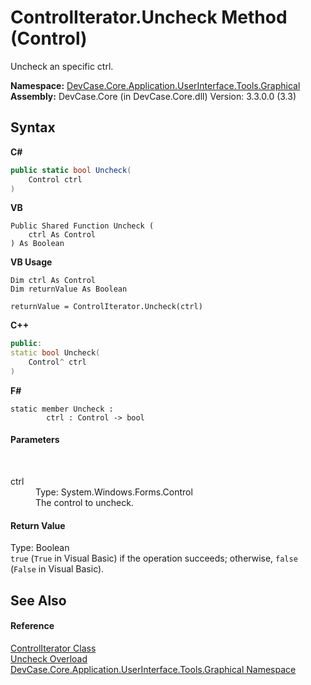 # ControlIterator.Uncheck Method (Control)
 

Uncheck an specific ctrl.

**Namespace:**&nbsp;<a href="N_DevCase_Core_Application_UserInterface_Tools_Graphical">DevCase.Core.Application.UserInterface.Tools.Graphical</a><br />**Assembly:**&nbsp;DevCase.Core (in DevCase.Core.dll) Version: 3.3.0.0 (3.3)

## Syntax

**C#**<br />
``` C#
public static bool Uncheck(
	Control ctrl
)
```

**VB**<br />
``` VB
Public Shared Function Uncheck ( 
	ctrl As Control
) As Boolean
```

**VB Usage**<br />
``` VB Usage
Dim ctrl As Control
Dim returnValue As Boolean

returnValue = ControlIterator.Uncheck(ctrl)
```

**C++**<br />
``` C++
public:
static bool Uncheck(
	Control^ ctrl
)
```

**F#**<br />
``` F#
static member Uncheck : 
        ctrl : Control -> bool 

```


#### Parameters
&nbsp;<dl><dt>ctrl</dt><dd>Type: System.Windows.Forms.Control<br />The control to uncheck.</dd></dl>

#### Return Value
Type: Boolean<br />`true` (`True` in Visual Basic) if the operation succeeds; otherwise, `false` (`False` in Visual Basic).

## See Also


#### Reference
<a href="T_DevCase_Core_Application_UserInterface_Tools_Graphical_ControlIterator">ControlIterator Class</a><br /><a href="Overload_DevCase_Core_Application_UserInterface_Tools_Graphical_ControlIterator_Uncheck">Uncheck Overload</a><br /><a href="N_DevCase_Core_Application_UserInterface_Tools_Graphical">DevCase.Core.Application.UserInterface.Tools.Graphical Namespace</a><br />